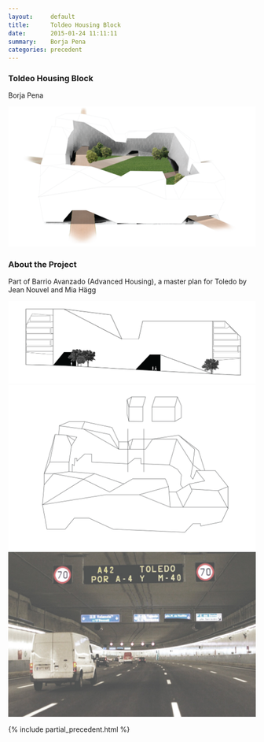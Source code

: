```yaml
---
layout:     default
title:      Toldeo Housing Block
date:       2015-01-24 11:11:11
summary:    Borja Pena
categories: precedent
---
```


<h3 class="h3 r700">Toldeo Housing Block</h3>
Borja Pena

![img ](/images/tol-1.png)

### About the Project

Part of Barrio Avanzado (Advanced Housing), a master plan for Toledo by Jean Nouvel and Mia Hägg

![img ](/images/tol-2.png)
![img ](/images/tol-3.png)
![img ](/images/tol-4.jpg)

{% include partial_precedent.html %}